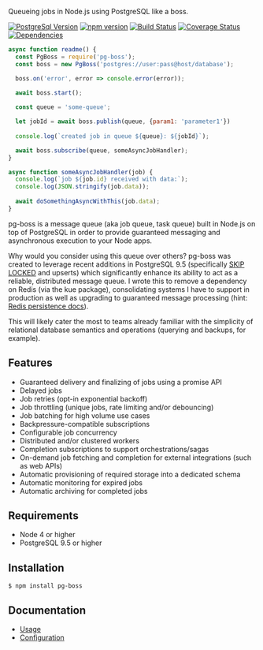 Queueing jobs in Node.js using PostgreSQL like a boss.

[![PostgreSql Version](https://img.shields.io/badge/PostgreSQL-9.5+-blue.svg?maxAge=2592000)](http://www.postgresql.org)
[![npm version](https://badge.fury.io/js/pg-boss.svg)](https://badge.fury.io/js/pg-boss)
[![Build Status](https://travis-ci.org/timgit/pg-boss.svg?branch=master)](https://travis-ci.org/timgit/pg-boss)
[![Coverage Status](https://coveralls.io/repos/github/timgit/pg-boss/badge.svg?branch=master)](https://coveralls.io/github/timgit/pg-boss?branch=master)
[![Dependencies](https://david-dm.org/timgit/pg-boss.svg)](https://david-dm.org/timgit/pg-boss)

```js
async function readme() {
  const PgBoss = require('pg-boss');
  const boss = new PgBoss('postgres://user:pass@host/database');

  boss.on('error', error => console.error(error));

  await boss.start();
  
  const queue = 'some-queue';

  let jobId = await boss.publish(queue, {param1: 'parameter1'})
  
  console.log(`created job in queue ${queue}: ${jobId}`);

  await boss.subscribe(queue, someAsyncJobHandler);
}

async function someAsyncJobHandler(job) {
  console.log(`job ${job.id} received with data:`);
  console.log(JSON.stringify(job.data));
    
  await doSomethingAsyncWithThis(job.data);
}
```

pg-boss is a message queue (aka job queue, task queue) built in Node.js on top of PostgreSQL in order to provide guaranteed messaging and asynchronous execution to your Node apps.  

Why would you consider using this queue over others? pg-boss was created to leverage recent additions in PostgreSQL 9.5
(specifically [SKIP LOCKED](http://blog.2ndquadrant.com/what-is-select-skip-locked-for-in-postgresql-9-5) and upserts)
which significantly enhance its ability to act as a reliable, distributed message queue. I wrote this to remove a dependency on Redis (via the kue package), consolidating systems I have to support in production as well as upgrading to guaranteed message processing (hint: [Redis persistence docs](https://redis.io/topics/persistence#ok-so-what-should-i-use)). 

This will likely cater the most to teams already familiar with the simplicity of relational database semantics and operations (querying and backups, for example).

## Features
* Guaranteed delivery and finalizing of jobs using a promise API
* Delayed jobs
* Job retries (opt-in exponential backoff)
* Job throttling (unique jobs, rate limiting and/or debouncing)
* Job batching for high volume use cases 
* Backpressure-compatible subscriptions
* Configurable job concurrency
* Distributed and/or clustered workers
* Completion subscriptions to support orchestrations/sagas
* On-demand job fetching and completion for external integrations (such as web APIs)
* Automatic provisioning of required storage into a dedicated schema
* Automatic monitoring for expired jobs
* Automatic archiving for completed jobs

## Requirements
* Node 4 or higher
* PostgreSQL 9.5 or higher

## Installation
`$ npm install pg-boss`

## Documentation
* [Usage](docs/usage.md)
* [Configuration](docs/configuration.md)
